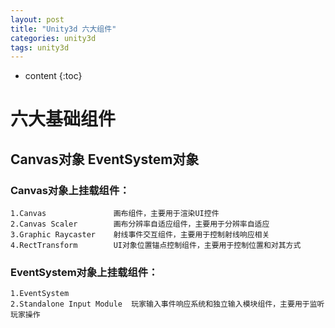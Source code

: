 ```yaml
---
layout: post
title: "Unity3d 六大组件"
categories: unity3d
tags: unity3d
---
```


* content
{:toc}


# 六大基础组件

##  Canvas对象 EventSystem对象


### Canvas对象上挂载组件：
    1.Canvas               画布组件，主要用于渲染UI控件
    2.Canvas Scaler        画布分辨率自适应组件，主要用于分辨率自适应
    3.Graphic Raycaster    射线事件交互组件，主要用于控制射线响应相关
    4.RectTransform        UI对象位置锚点控制组件，主要用于控制位置和对其方式

### EventSystem对象上挂载组件：
    1.EventSystem
    2.Standalone Input Module  玩家输入事件响应系统和独立输入模块组件，主要用于监听玩家操作


